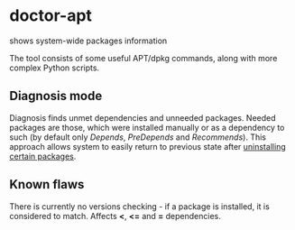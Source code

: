 # doctor-apt #
shows system-wide packages information

The tool consists of some useful APT/dpkg commands,
along with more complex Python scripts.

## Diagnosis mode ##
Diagnosis finds unmet dependencies and unneeded packages.
Needed packages are those, which were installed manually or
as a dependency to such (by default only *Depends*, *PreDepends* and *Recommends*).
This approach allows system to easily return to previous state after
[uninstalling certain packages](http://unix.stackexchange.com/questions/140468/package-installed-as-dependency-is-not-removed-with-apt-get-autoremove).

## Known flaws ##
There is currently no versions checking - if a package is installed,
it is considered to match.
Affects **<**, **<=** and **=** dependencies.
